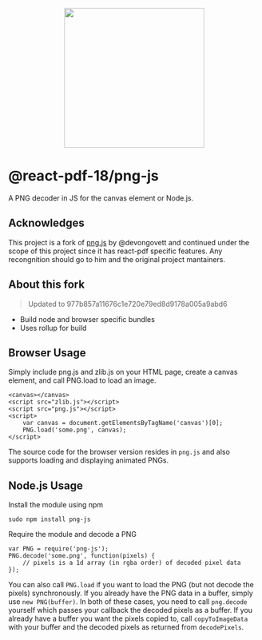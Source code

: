 <p align="center">
  <img src="https://user-images.githubusercontent.com/5600341/27505816-c8bc37aa-587f-11e7-9a86-08a2d081a8b9.png" height="280px">
</p>

# @react-pdf-18/png-js

A PNG decoder in JS for the canvas element or Node.js.

## Acknowledges

This project is a fork of [png.js](https://github.com/foliojs/png.js) by @devongovett and continued under the scope of this project since it has react-pdf specific features. Any recongnition should go to him and the original project mantainers.

## About this fork

> Updated to 977b857a11676c1e720e79ed8d9178a005a9abd6

- Build node and browser specific bundles
- Uses rollup for build

## Browser Usage

Simply include png.js and zlib.js on your HTML page, create a canvas element, and call PNG.load to load an image.

    <canvas></canvas>
    <script src="zlib.js"></script>
    <script src="png.js"></script>
    <script>
        var canvas = document.getElementsByTagName('canvas')[0];
        PNG.load('some.png', canvas);
    </script>

The source code for the browser version resides in `png.js` and also supports loading and displaying animated PNGs.

## Node.js Usage

Install the module using npm

    sudo npm install png-js

Require the module and decode a PNG

    var PNG = require('png-js');
    PNG.decode('some.png', function(pixels) {
        // pixels is a 1d array (in rgba order) of decoded pixel data
    });

You can also call `PNG.load` if you want to load the PNG (but not decode the pixels) synchronously. If you already
have the PNG data in a buffer, simply use `new PNG(buffer)`. In both of these cases, you need to call `png.decode`
yourself which passes your callback the decoded pixels as a buffer. If you already have a buffer you want the pixels
copied to, call `copyToImageData` with your buffer and the decoded pixels as returned from `decodePixels`.
